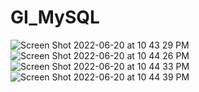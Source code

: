 # GI_MySQL
![Screen Shot 2022-06-20 at 10 43 29 PM](https://user-images.githubusercontent.com/96956489/174705227-5c50e4f1-99f1-4dc0-9614-f7d280315d33.png)
![Screen Shot 2022-06-20 at 10 44 26 PM](https://user-images.githubusercontent.com/96956489/174705363-4655ea42-9ff7-4e4b-8d84-c072985c61b5.png)
![Screen Shot 2022-06-20 at 10 44 33 PM](https://user-images.githubusercontent.com/96956489/174705380-65bf9ef7-a119-478f-a8e9-71cda70a610c.png)
![Screen Shot 2022-06-20 at 10 44 39 PM](https://user-images.githubusercontent.com/96956489/174705407-945be0fc-7a89-4c57-98be-e03ebc67d854.png)

